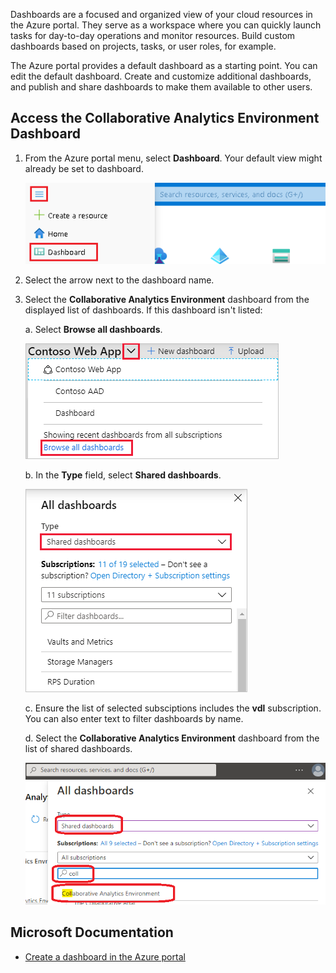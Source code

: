 Dashboards are a focused and organized view of your cloud resources in the Azure portal. They serve as a workspace where you can quickly launch tasks for day-to-day operations and monitor resources. Build custom dashboards based on projects, tasks, or user roles, for example.

The Azure portal provides a default dashboard as a starting point. You can edit the default dashboard. Create and customize additional dashboards, and publish and share dashboards to make them available to other users.

## Access the Collaborative Analytics Environment Dashboard
1. From the Azure portal menu, select **Dashboard**. Your default view might already be set to dashboard.  

    ![Access Dashboards](images/AccessDashboard.png)  

2. Select the arrow next to the dashboard name.  

3. Select the **Collaborative Analytics Environment** dashboard from the displayed list of dashboards. If this dashboard isn't listed:  

    a. Select **Browse all dashboards**.  
    
    ![Browse Dashboards](images/DashboardBrowse.png)  

    b. In the **Type** field, select **Shared dashboards**.  
    
    ![Browse All Dashboards](images/DashboardBrowseAll.png)  

    c. Ensure the list of selected subsciptions includes the **vdl** subscription. You can also enter text to filter dashboards by name.  

    d. Select the **Collaborative Analytics Environment** dashboard from the list of shared dashboards.
    
    ![Collaborative Analytics Environments Dashboard](images/DashboardCAE.png)

## Microsoft Documentation
- [Create a dashboard in the Azure portal](https://docs.microsoft.com/en-us/azure/azure-portal/azure-portal-dashboards)
